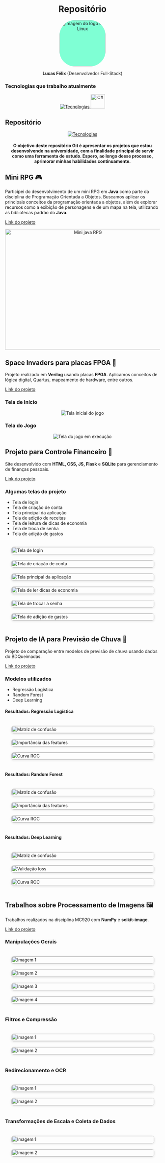<!DOCTYPE html>
<html lang="pt-BR">
   <head>
      <meta charset="UTF-8" />
      <meta name="viewport" content="width=device-width, initial-scale=1" />
      <style>
         .galeria {
         display: grid;
         grid-template-columns: repeat(auto-fit, minmax(250px, 1fr));
         gap: 20px;
         max-width: 1200px;
         margin: 0 auto;
         padding: 20px;
         }
         .galeria img {
         width: 100%;
         height: auto;
         border: 1px solid #ccc;
         border-radius: 8px;
         box-shadow: 0 2px 6px rgba(0, 0, 0, 0.1);
         transition: transform 0.2s ease;
         }
         .galeria img:hover {
         transform: scale(1.02);
         }
         .logo {
         align-items: center;
         width: 150px;
         background-color: aquamarine;
         border-radius: 50px;
         }
      </style>
      <title>Repositório - Lucas Félix</title>
   </head>
   <body>
      <h1 align="center">Repositório</h1>
      <div style="text-align: center;">
         <img src="Images/Linux-Avatar.svg" alt="Imagem do logo do Linux"  class="logo" />
         <p><strong>Lucas Félix</strong> (Desenvolvedor Full-Stack)</p>
      </div>
      <h3>Tecnologias que trabalho atualmente</h3>
      <p align="center">
         <a href="https://skillicons.dev">
         <img src="https://skillicons.dev/icons?i=bitbucket,javascript,vue,html,css,nodejs" alt="Tecnologias" />
         <img src="https://cdn.jsdelivr.net/gh/devicons/devicon/icons/csharp/csharp-original.svg" alt="C#" width="46" height="46" />
         </a>
      </p>
      <h2>Repositório</h2>
      <p align="center">
         <a href="https://skillicons.dev">
         <img src="https://skillicons.dev/icons?i=git,javascript,bootstrap,html,css,nodejs,python,flask,java,sqlite,c,cpp,linux" alt="Tecnologias" />
         </a>
      </p>
      <h4 align="center">
         O objetivo deste repositório <strong>Git</strong> é apresentar os projetos que estou desenvolvendo na universidade, com a finalidade principal de servir como uma ferramenta de estudo. Espero, ao longo desse processo, aprimorar minhas habilidades continuamente.
      </h4>
      <h2>Mini RPG 🎮</h2>
      <p>
         Participei do desenvolvimento de um mini RPG em <strong>Java</strong> como parte da disciplina de Programação Orientada a Objetos. Buscamos aplicar os principais conceitos da programação orientada a objetos, além de explorar recursos como a exibição de personagens e de um mapa na tela, utilizando as bibliotecas padrão do <strong>Java</strong>.
      </p>
      <p><a href="https://github.com/IsacL21/ProjetoJogoMC322.git">Link do projeto</a></p>
      <div align="center">
         <img src="Images/MiniRPG/MiniRPG.png" alt="Mini java RPG" height="391" width="523">
      </div>
      <h2>Space Invaders para placas FPGA 👾</h2>
      <p>
         Projeto realizado em <strong>Verilog</strong> usando placas <strong>FPGA</strong>. Aplicamos conceitos de lógica digital, Quartus, mapeamento de hardware, entre outros.
      </p>
      <p><a href="https://github.com/ic-unicamp/2024s1-mc613-projeto-tabajara-fc.git">Link do projeto</a></p>
      <h3>Tela de Início</h3>
      <div align="center">
         <img src="Images/SpaceInvaders/TelaInicio_Space.png" alt="Tela inicial do jogo">
      </div>
      <h3>Tela do Jogo</h3>
      <div align="center">
         <img src="Images/SpaceInvaders/SpaceInvaders.png" alt="Tela do jogo em execução">
      </div>
      <h2>Projeto para Controle Financeiro 💸</h2>
      <p>
         Site desenvolvido com <strong>HTML, CSS, JS, Flask</strong> e <strong>SQLite</strong> para gerenciamento de finanças pessoais.
      </p>
      <p><a href="https://github.com/nadas-t/Projeto_MC656.git">Link do projeto</a></p>
      <h3>Algumas telas do projeto</h3>
      <ul>
         <li>Tela de login</li>
         <li>Tela de criação de conta</li>
         <li>Tela principal da aplicação</li>
         <li>Tela de adição de receitas</li>
         <li>Tela de leitura de dicas de economia</li>
         <li>Tela de troca de senha</li>
         <li>Tela de adição de gastos</li>
      </ul>
      <div class="galeria">
         <img src="Images/ControleFinanceiro/Login.png" alt="Tela de login">
         <img src="Images/ControleFinanceiro/CriarConta.png" alt="Tela de criação de conta">
         <img src="Images/ControleFinanceiro/MenuPrincipal.png" alt="Tela principal da aplicação">
         <img src="Images/ControleFinanceiro/AprenderMais.png" alt="Tela de ler dicas de economia">
         <img src="Images/ControleFinanceiro/trocaSenha.png" alt="Tela de trocar a senha">
         <img src="Images/ControleFinanceiro/AdicionarGastos.png" alt="Tela de adição de gastos">
      </div>
      <h2>Projeto de IA para Previsão de Chuva 🤖</h2>
      <p>
         Projeto de comparação entre modelos de previsão de chuva usando dados do BDQueimadas.
      </p>
      <p><a href="https://github.com/IgorEBatista/MC906_ForestBurning.git">Link do projeto</a></p>
      <h3>Modelos utilizados</h3>
      <ul>
         <li>Regressão Logística</li>
         <li>Random Forest</li>
         <li>Deep Learning</li>
      </ul>
      <h4>Resultados: Regressão Logística</h4>
      <div class="galeria">
         <img src="Images/Previsao_chuva/Regressao_Logistica/Confusion_matrix.png" alt="Matriz de confusão">
         <img src="Images/Previsao_chuva/Regressao_Logistica/Feature_importance.png" alt="Importância das features">
         <img src="Images/Previsao_chuva/Regressao_Logistica/ROC.png" alt="Curva ROC">
      </div>
      <h4>Resultados: Random Forest</h4>
      <div class="galeria">
         <img src="Images/Previsao_chuva/Random_Forest/Confusion_matrix.png" alt="Matriz de confusão">
         <img src="Images/Previsao_chuva/Random_Forest/Feature_importac-nce.png" alt="Importância das features">
         <img src="Images/Previsao_chuva/Random_Forest/ROC.png" alt="Curva ROC">
      </div>
      <h4>Resultados: Deep Learning</h4>
      <div class="galeria">
         <img src="Images/Previsao_chuva/Deep_Learning/Confusion_matrix.png" alt="Matriz de confusão">
         <img src="Images/Previsao_chuva/Deep_Learning/Validacao_loss.png" alt="Validação loss">
         <img src="Images/Previsao_chuva/Deep_Learning/ROC.png" alt="Curva ROC">
      </div>
      <h2>Trabalhos sobre Processamento de Imagens 🖼️</h2>
      <p>
         Trabalhos realizados na disciplina MC920 com <strong>NumPy</strong> e <strong>scikit-image</strong>.
      </p>
      <p><a href="https://github.com/lfelix466/Introducao-Processamento-de-Imagem-Digital.git">Link do projeto</a></p>
      <h3>Manipulações Gerais</h3>
      <div class="galeria">
         <img src="Images/TrabalhosImagens/Trabalho1/Imagem1.png" alt="Imagem 1">
         <img src="Images/TrabalhosImagens/Trabalho1/Imagem2.png" alt="Imagem 2">
         <img src="Images/TrabalhosImagens/Trabalho1/Imagem3.png" alt="Imagem 3">
         <img src="Images/TrabalhosImagens/Trabalho1/Imagem4.png" alt="Imagem 4">
      </div>
      <h3>Filtros e Compressão</h3>
      <div class="galeria">
         <img src="Images/TrabalhosImagens/Trabalho2/Imagem1.png" alt="Imagem 1">
         <img src="Images/TrabalhosImagens/Trabalho2/Imagem2.png" alt="Imagem 2">
      </div>
      <h3>Redirecionamento e OCR</h3>
      <div class="galeria">
         <img src="Images/TrabalhosImagens/Trabalho3/Imagem1.png" alt="Imagem 1">
         <img src="Images/TrabalhosImagens/Trabalho3/Imagem2.png" alt="Imagem 2">
      </div>
      <h3>Transformações de Escala e Coleta de Dados</h3>
      <div class="galeria">
         <img src="Images/TrabalhosImagens/Trabalho4/Imagem1.png" alt="Imagem 1">
         <img src="Images/TrabalhosImagens/Trabalho4/Imagem2.png" alt="Imagem 2">
      </div>
   </body>
</html>
